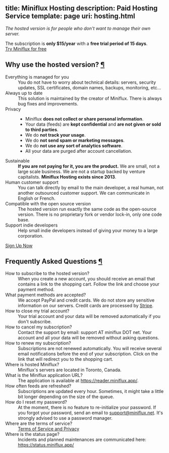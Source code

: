 title: Miniflux Hosting
description: Paid Hosting Service
template: page
uri: hosting.html
---

_The hosted version is for people who don't want to manage their own server._

<div class="alert">
    The subscription is <strong>only $15/year</strong> with a <strong>free trial period of 15 days</strong>.
</div>

<div class="signup-button">
    <a href="https://hosting.miniflux.app/signup" class="button button-primary">Try Miniflux for free</a>
</div>

<h2 id="why">Why use the hosted version? <a class="anchor" href="#why" title="Permalink">¶</a></h2>

<dl>
    <dt>Everything is managed for you</dt>
    <dd>
        You do not have to worry about technical details:
        servers, security updates, SSL certificates, domain names, backups, monitoring, etc...
    </dd>
    <dt>Always up to date</dt>
    <dd>
        This solution is maintained by the creator of Miniflux.
        There is always bug fixes and improvements.
    </dd>
    <dt>Privacy</dt>
    <dd>
        <ul>
            <li>Miniflux <strong>does not collect or share personal information</strong>.</li>
            <li>Your data (feeds) are <strong>kept confidential</strong> and <strong>are not given or sold to third parties</strong>.</li>
            <li>We do <strong>not track your usage</strong>.</li>
            <li>We do <strong>not send spam or marketing messages</strong>.</li>
            <li>We do <strong>not use any sort of analytics software</strong>.</li>
            <li>All your data are purged after account cancellation.</li>
        </ul>
    </dd>
    <dt>Sustainable</dt>
    <dd>
        <strong>If you are not paying for it, you are the product.</strong>
        We are small, not a large scale business.
        We are not a startup backed by venture capitalists.
        <strong>Miniflux Hosting exists since 2013</strong>.
    </dd>
    <dt>Human customer support</dt>
    <dd>
        You can talk directly by email to the main developer, a real human, not another outsourced customer support.
        We can communicate in English or French.
    </dd>
    <dt>Compatible with the open source version</dt>
    <dd>
        The hosted version run exactly the same code as the open-source version.
        There is no proprietary fork or vendor lock-in, only one code base.
    </dd>
    <dt>Support indie developers</dt>
    <dd>
        Help small indie developers instead of giving your money to a large corporation.
    </dd>
</dl>

<div class="signup-button">
    <a href="https://hosting.miniflux.app/signup" class="button button-primary">Sign Up Now</a>
</div>

<h2 id="faq">Frequently Asked Questions <a class="anchor" href="#faq" title="Permalink">¶</a></h2>

<dl>
    <dt>How to subscribe to the hosted version?</dt>
    <dd>
        When you create a new account, you should receive an email that contains a link to the shopping cart.
        Follow the link and choose your payment method.
    </dd>
    <dt>What payment methods are accepted?</dt>
    <dd>
        We accept PayPal and credit cards.
        We do not store any sensitive information on our servers.
        Credit cards are processed by <a href="https://stripe.com/">Stripe</a>.
    </dd>
    <dt>How to close my trial account?</dt>
    <dd>
        Your trial account and your data will be removed automatically if you don't subscribe.
    </dd>
    <dt>How to cancel my subscription?</dt>
    <dd>
        Contact the support by email: support AT miniflux DOT net.
        Your account and all your data will be removed without asking questions.
    </dd>
    <dt>How to renew my subscription?</dt>
    <dd>
        Subscriptions are not renewed automatically.
        You will receive several email notifications before the end of your subscription.
        Click on the link that will redirect you to the shopping cart.
    </dd>
    <dt>Where is hosted Miniflux?</dt>
    <dd>
        Miniflux's servers are located in Toronto, Canada.
    </dd>
    <dt>What is the Miniflux application URL?</dt>
    <dd>
        The application is available at <a href="https://reader.miniflux.app/">https://reader.miniflux.app/</a>.
    </dd>
    <dt>How often feeds are refreshed?</dt>
    <dd>
        Subscriptions are updated every hour.
        Sometimes, it might take a little bit longer depending on the size of the queue.
    </dd>
    <dt>How do I reset my password?</dt>
    <dd>
        At the moment, there is no feature to re-initialize your password. 
        If you forgot your password, send an email to <a href="mailto:support@miniflux.net">support@miniflux.net</a>.
        It's strongly advised to use a password manager.
    </dd>
    <dt>Where are the terms of service?</dt>
    <dd>
        <a href="tos.html">Terms of Service and Privacy</a>
    </dd>
    <dt>Where is the status page?</dt>
    <dd>
        Incidents and planned maintenances are communicated here: <a href="https://status.miniflux.app/">https://status.miniflux.app/</a>
    </dd>
</dl>